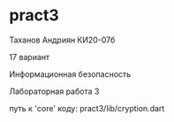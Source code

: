 # pract3

Таханов Андриян КИ20-07б

17 вариант

Информационная безопасность

Лабораторная работа 3

путь к 'core' коду: pract3/lib/cryption.dart
